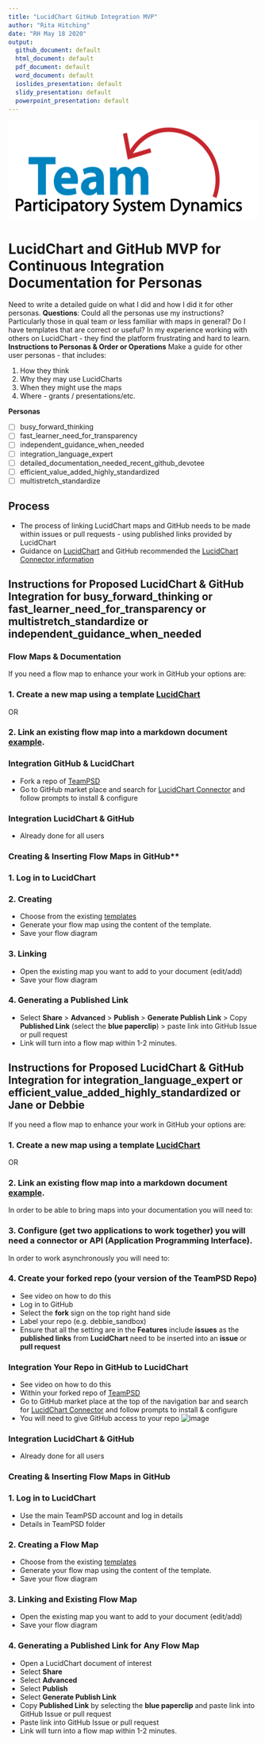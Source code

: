 ```yaml
---
title: "LucidChart GitHub Integration MVP"
author: "Rita Hitching"
date: "RH May 18 2020"
output: 
  github_document: default
  html_document: default
  pdf_document: default
  word_document: default
  ioslides_presentation: default
  slidy_presentation: default
  powerpoint_presentation: default   
---
```



<img src = "https://github.com/lzim/teampsd/blob/teampsd_style/teampsd_logo/team_psd_logo_sm.png"
     height = "200" width = "600">  


# LucidChart and GitHub MVP for Continuous Integration Documentation for Personas

Need to write a detailed guide on what I did and how I did it for other personas.
**Questions**:
Could all the personas use my instructions? Particularly those in qual team or less familiar with maps in general? Do I have templates that are correct or useful? In my experience working with others on LucidChart - they find the platform frustrating and hard to learn.
**Instructions to Personas & Order or Operations**
Make a guide for other user personas - that includes:
1. How they think
2. Why they may use LucidCharts
3. When they might use the maps
4. Where - grants / presentations/etc.

**Personas**
- [ ]  busy_forward_thinking
- [ ]  fast_learner_need_for_transparency
- [ ]  independent_guidance_when_needed
- [ ]  integration_language_expert
- [ ]  detailed_documentation_needed_recent_github_devotee
- [ ]  efficient_value_added_highly_standardized
- [ ]  multistretch_standardize

## Process 
- The process of linking LucidChart maps and GitHub needs to be made within issues or pull requests - using published links provided by LucidChart 
- Guidance on [LucidChart](https://www.lucidchart.com/blog/lucidchart-for-github) and GitHub recommended  the [LucidChart Connector information](https://github.com/marketplace/lucidchart-connector)  



## Instructions for Proposed LucidChart & GitHub Integration for busy_forward_thinking or fast_learner_need_for_transparency or multistretch_standardize or independent_guidance_when_needed

### Flow Maps & Documentation
If you need a flow map to enhance your work in GitHub your options are:
### 1. Create a new map using a template [LucidChart](https://app.lucidchart.com/documents#/templates?folder_id=home)
OR
### 2. Link an existing flow map into a markdown document [example](https://app.lucidchart.com/documents/edit/5fb53911-fd04-466f-b419-83b34ebb8544/0_0).

### Integration GitHub & LucidChart
- Fork a repo of [TeamPSD](https://github.com/lzim/teampsd) 
- Go to GitHub market place and search for [LucidChart Connector](https://www.lucidchart.com/pages/integrations/github) and follow prompts to install & configure 

### Integration LucidChart & GitHub 
- Already done for all users 

### Creating & Inserting Flow Maps in GitHub**
### 1. Log in to LucidChart 

### 2. Creating
- Choose from the existing [templates](https://app.lucidchart.com/documents#/templates?folder_id=home)
- Generate your flow map using the content of the template.
- Save your flow diagram 

### 3. Linking
- Open the existing map you want to add to your document (edit/add) 
- Save your flow diagram 

### 4. Generating a Published Link
- Select **Share** > **Advanced** > **Publish** > **Generate Publish Link** > Copy **Published Link** (select the **blue paperclip**) > paste link into GitHub Issue or pull request
- Link will turn into a flow map within 1-2 minutes.


## Instructions for Proposed LucidChart & GitHub Integration for integration_language_expert or efficient_value_added_highly_standardized or Jane or Debbie

If you need a flow map to enhance your work in GitHub your options are:
### 1. Create a new map using a template [LucidChart](https://app.lucidchart.com/documents#/templates?folder_id=home)
OR
### 2. Link an existing flow map into a markdown document [example](https://app.lucidchart.com/documents/edit/5fb53911-fd04-466f-b419-83b34ebb8544/0_0).

In order to be able to bring maps into your documentation you will need to:
### 3. Configure (get two applications to work together) you will need a connector or API (Application Programming Interface).  
In order to work asynchronously you will need to:
### 4. Create your forked repo (your version of the TeamPSD Repo)
- See video on how to do this
- Log in to GitHub
- Select the **fork** sign on the top right hand side
- Label your repo (e.g. debbie_sandbox)
- Ensure that all the setting are in the **Features** include **issues** as the **published links** from **LucidChart** need to be inserted into an **issue** or **pull request**

### Integration Your Repo in GitHub to LucidChart
- See video on how to do this
- Within your forked repo of [TeamPSD](https://github.com/lzim/teampsd) 
- Go to GitHub market place at the top of the navigation bar and search for [LucidChart Connector](https://www.lucidchart.com/pages/integrations/github) and follow prompts to install & configure 
- You will need to give GitHub access to your repo
![image](https://user-images.githubusercontent.com/54862187/81884965-2f31c500-954e-11ea-913d-9c91c33c5155.png)

### Integration LucidChart & GitHub 
- Already done for all users 

### Creating & Inserting Flow Maps in GitHub
### 1. Log in to LucidChart 
- Use the main TeamPSD account and log in details
- Details in TeamPSD folder

### 2. Creating a Flow Map
- Choose from the existing [templates](https://app.lucidchart.com/documents#/templates?folder_id=home)
- Generate your flow map using the content of the template.
- Save your flow diagram 

### 3. Linking and Existing Flow Map
- Open the existing map you want to add to your document (edit/add) 
- Save your flow diagram 

### 4. Generating a Published Link for Any Flow Map
- Open a LucidChart document of interest
- Select **Share**
- Select **Advanced**
- Select **Publish**
- Select **Generate Publish Link**
- Copy **Published Link** by selecting the **blue paperclip** and paste link into GitHub Issue or pull request
- Paste link into GitHub Issue or pull request
- Link will turn into a flow map within 1-2 minutes.


